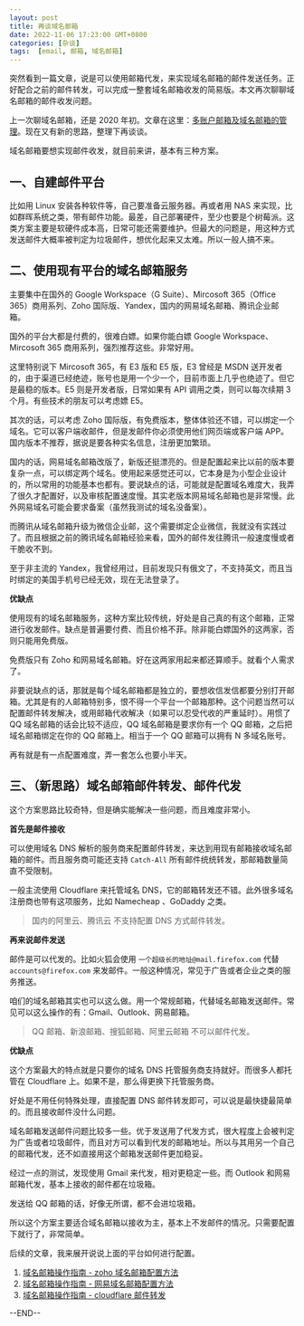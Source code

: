 ```yaml
---
layout: post
title: 再谈域名邮箱
date: 2022-11-06 17:23:00 GMT+0800
categories: [杂谈]
tags:  [email, 邮箱, 域名邮箱]
---
```


突然看到一篇文章，说是可以使用邮箱代发，来实现域名邮箱的邮件发送任务。正好配合之前的邮件转发，可以完成一整套域名邮箱收发的简易版。本文再次聊聊域名邮箱的邮件收发问题。

<!-- more -->

上一次聊域名邮箱，还是 2020 年初。文章在这里：[多账户邮箱及域名邮箱的管理](https://www.yukapril.com/2020/03/02/mail.html)。现在又有新的思路，整理下再谈谈。

域名邮箱要想实现邮件收发，就目前来讲，基本有三种方案。

## 一、自建邮件平台

比如用 Linux 安装各种软件等，自己要准备云服务器。再或者用 NAS 来实现，比如群晖系统之类，带有邮件功能。最差，自己部署硬件，至少也要是个树莓派。这类方案主要是软硬件成本高，日常可能还需要维护。但最大的问题是，用这种方式发送邮件大概率被判定为垃圾邮件，想优化起来又太难。所以一般人搞不来。

## 二、使用现有平台的域名邮箱服务

主要集中在国外的 Google Workspace（G Suite）、Mircosoft 365（Office 365）商用系列、Zoho 国际版、Yandex，国内的网易域名邮箱、腾讯企业邮箱。

国外的平台大都是付费的，很难白嫖。如果你能白嫖 Google Workspace、Mircosoft 365 商用系列，强烈推荐这些。非常好用。

这里特别说下 Mircosoft 365，有 E3 版和 E5 版，E3 曾经是 MSDN 送开发者的，由于渠道已经绝迹，账号也是用一个少一个，目前市面上几乎也绝迹了。但它是最稳的版本。E5 则是开发者版，日常如果有 API 调用之类，则可以每次续期 3 个月。有些技术的朋友可以考虑嫖 E5。

其次的话，可以考虑 Zoho 国际版，有免费版本，整体体验还不错，可以绑定一个域名。它可以客户端收邮件，但是发邮件你必须使用他们网页端或客户端 APP。国内版本不推荐，据说是要各种实名信息，注册更加繁琐。

国内的话，网易域名邮箱改版了，新版还挺漂亮的。但是配置起来比以前的版本要复杂一点，可以绑定两个域名。使用起来感觉还可以，它本身是为小型企业设计的，所以常用的功能基本也都有。要说缺点的话，可能就是配置域名难度大，我弄了很久才配置好，以及审核配置速度慢。其实老版本网易域名邮箱也是非常慢。此外网易域名可能会要求备案（虽然我测试的域名没备案）。

而腾讯从域名邮箱升级为微信企业邮，这个需要绑定企业微信，我就没有实践过了。而且根据之前的腾讯域名邮箱经验来看，国外的邮件发往腾讯一般速度慢或者干脆收不到。

至于非主流的 Yandex，我曾经用过，目前发现只有俄文了，不支持英文，而且当时绑定的美国手机号已经无效，现在无法登录了。

**优缺点**

使用现有的域名邮箱服务，这种方案比较传统，好处是自己真的有这个邮箱，正常进行收发邮件。缺点是普遍要付费、而且价格不菲。除非能白嫖国外的这两家，否则只能用免费版。

免费版只有 Zoho 和网易域名邮箱。好在这两家用起来都还算顺手。就看个人需求了。

非要说缺点的话，那就是每个域名邮箱都是独立的，要想收信发信都要分别打开邮箱。尤其是有的人邮箱特别多，恨不得一个平台一个邮箱那种。这个问题当然可以配置邮件转发解决，或用邮箱代收解决（如果可以忍受代收的严重延时）。用惯了 QQ 域名邮箱的话会比较不适应，QQ 域名邮箱是要求你有一个 QQ 邮箱，之后把域名邮箱绑定在你的 QQ 邮箱上。相当于一个 QQ 邮箱可以拥有 N 多域名账号。

再有就是有一点配置难度，弄一套怎么也要小半天。

## 三、（新思路）域名邮箱邮件转发、邮件代发

这个方案思路比较奇特，但是确实能解决一些问题，而且难度非常小。

**首先是邮件接收**

可以使用域名 DNS 解析的服务商来配置邮件转发，来达到用现有邮箱接收域名邮箱的邮件。而且服务商可能还支持 `Catch-All` 所有邮件统统转发，那邮箱数量简直不受限制。

一般主流使用 Cloudflare 来托管域名 DNS，它的邮箱转发还不错。此外很多域名注册商也带有这项服务，比如 Namecheap 、GoDaddy 之类。

> 国内的阿里云、腾讯云 不支持配置 DNS 方式邮件转发。

**再来说邮件发送**

邮件是可以代发的。比如火狐会使用 `一个超级长的地址@mail.firefox.com` 代替 `accounts@firefox.com` 来发邮件。一般这种情况，常见于广告或者企业之类的服务推送。

咱们的域名邮箱其实也可以这么做。用一个常规邮箱，代替域名邮箱发送邮件。常见可以这么操作的有：Gmail、Outlook、网易邮箱。

> QQ 邮箱、新浪邮箱、搜狐邮箱、阿里云邮箱 不可以邮件代发。

**优缺点**

这个方案最大的特点就是只要你的域名 DNS 托管服务商支持就好。而很多人都托管在 Cloudflare 上。如果不是，那么得更换下托管服务商。

好处是不用任何特殊处理，直接配置 DNS 邮件转发即可，可以说是最快捷最简单的。而且接收邮件没什么问题。

域名邮箱发送邮件问题比较多一些。优于发送用了代发方式，很大程度上会被判定为广告或者垃圾邮件，而且对方可以看到代发的邮箱地址。所以与其用另一个自己的邮箱代发，还不如直接用这个邮箱发送邮件更加稳妥。

经过一点的测试，发现使用 Gmail 来代发，相对更稳定一些。而 Outlook 和网易邮箱代发，基本上接收的邮件都在垃圾箱。

发送给 QQ 邮箱的话，好像无所谓，都不会进垃圾箱。

所以这个方案主要适合域名邮箱以接收为主，基本上不发邮件的情况。只需要配置下就行了，非常简单。

后续的文章，我来展开说说上面的平台如何进行配置。


1. [域名邮箱操作指南 - zoho 域名邮箱配置方法](https://www.yukapril.com/2022/11/12/email-zoho.html)
2. [域名邮箱操作指南 - 网易域名邮箱配置方法](https://www.yukapril.com/2022/11/20/email-netease.html)
3. [域名邮箱操作指南 - cloudflare 邮件转发](https://www.yukapril.com/2022/11/27/email-cloudflare.html)


--END--
